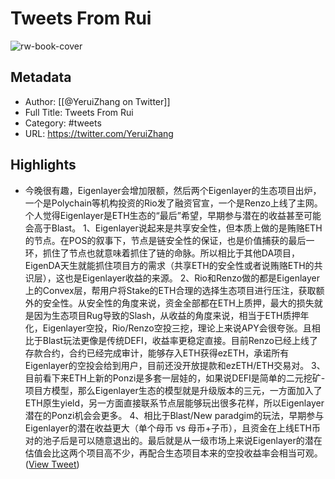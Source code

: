 # Tweets From Rui

![rw-book-cover](https://pbs.twimg.com/profile_images/1444200872389451779/nix4bmZt.jpg)

## Metadata
- Author: [[@YeruiZhang on Twitter]]
- Full Title: Tweets From Rui
- Category: #tweets
- URL: https://twitter.com/YeruiZhang

## Highlights
- 今晚很有趣，Eigenlayer会增加限额，然后两个Eigenlayer的生态项目出炉，一个是Polychain等机构投资的Rio发了融资官宣，一个是Renzo上线了主网。个人觉得Eigenlayer是ETH生态的“最后”希望，早期参与潜在的收益甚至可能会高于Blast。
  1、Eigenlayer说起来是共享安全性，但本质上做的是贿赂ETH的节点。在POS的叙事下，节点是链安全性的保证，也是价值捕获的最后一环，抓住了节点也就意味着抓住了链的命脉。所以相比于其他DA项目，EigenDA天生就能抓住项目方的需求（共享ETH的安全性或者说贿赂ETH的共识层），这也是Eigenlayer收益的来源。
  2、Rio和Renzo做的都是Eigenlayer上的Convex层，帮用户将Stake的ETH合理的选择生态项目进行压注，获取额外的安全性。从安全性的角度来说，资金全部都在ETH上质押，最大的损失就是因为生态项目Rug导致的Slash，从收益的角度来说，相当于ETH质押年化，Eigenlayer空投，Rio/Renzo空投三挖，理论上来说APY会很夸张。且相比于Blast玩法更像是传统DEFI，收益率更稳定直接。目前Renzo已经上线了存款合约，合约已经完成审计，能够存入ETH获得ezETH，承诺所有Eigenlayer的空投会给到用户，目前还没开放提款和ezETH/ETH交易对。
  3、目前看下来ETH上新的Ponzi是多套一层娃的，如果说DEFI是简单的二元挖矿-项目方模型，那么Eigenlayer生态的模型就是升级版本的三元，一方面加入了ETH原生yield，另一方面直接联系节点层能够玩出很多花样，所以Eigenlayer潜在的Ponzi机会会更多。
  4、相比于Blast/New paradgim的玩法，早期参与Eigenlayer的潜在收益更大（单个母币 vs 母币+子币），且资金在上线ETH币对的池子后是可以随意退出的。最后就是从一级市场上来说Eigenlayer的潜在估值会比这两个项目高不少，再配合生态项目本来的空投收益率会相当可观。 ([View Tweet](https://twitter.com/YeruiZhang/status/1736787883313541365))
